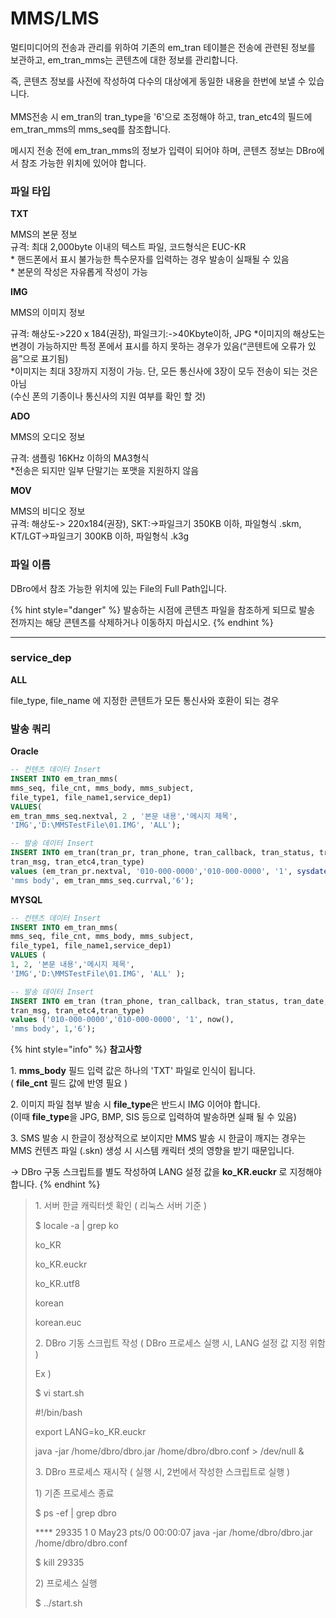 # MMS/LMS

멀티미디어의 전송과 관리를 위하여 기존의 em\_tran 테이블은 전송에 관련된 정보를 보관하고, em\_tran\_mms는 콘텐츠에 대한 정보를 관리합니다.

즉, 콘텐츠 정보를 사전에 작성하여 다수의 대상에게 동일한 내용을 한번에 보낼 수 있습니다.\
\
MMS전송 시 em\_tran의 tran\_type을 '6'으로 조정해야 하고, tran\_etc4의 필드에 em\_tran\_mms의 mms\_seq를 참조합니다.

메시지 전송 전에 em\_tran\_mms의 정보가 입력이 되어야 하며, 콘텐츠 정보는 DBro에서 참조 가능한 위치에 있어야 합니다.

### 파일 타입

**TXT**

MMS의 본문 정보\
규격: 최대 2,000byte 이내의 텍스트 파일, 코드형식은 EUC-KR\
\* 핸드폰에서 표시 불가능한 특수문자를 입력하는 경우 발송이 실패될 수 있음\
\* 본문의 작성은 자유롭게 작성이 가능

**IMG**

MMS의 이미지 정보

규격: 해상도->220 x 184(권장), 파일크기:->40Kbyte이하, JPG \*이미지의 해상도는 변경이 가능하지만 특정 폰에서 표시를 하지 못하는 경우가 있음(“콘텐트에 오류가 있음”으로 표기됨)\
\*이미지는 최대 3장까지 지정이 가능. 단, 모든 통신사에 3장이 모두 전송이 되는 것은 아님\
(수신 폰의 기종이나 통신사의 지원 여부를 확인 할 것)

**ADO**

MMS의 오디오 정보

규격: 샘플링 16KHz 이하의 MA3형식\
\*전송은 되지만 일부 단말기는 포맷을 지원하지 않음

**MOV**

MMS의 비디오 정보\
규격: 해상도-> 220x184(권장), SKT:->파일크기 350KB 이하, 파일형식 .skm, KT/LGT->파일크기 300KB 이하, 파일형식 .k3g

### **파일 이름**

DBro에서 참조 가능한 위치에 있는 File의 Full Path입니다.

{% hint style="danger" %}
발송하는 시점에 콘텐츠 파일을 참조하게 되므로 발송 전까지는 해당 콘텐츠를 삭제하거나 이동하지 마십시오.
{% endhint %}

***

### **service\_dep**

**ALL**

file\_type, file\_name 에 지정한 콘텐트가 모든 통신사와 호환이 되는 경우

### 발송 쿼리

**Oracle**

```sql
-- 컨텐츠 데이터 Insert
INSERT INTO em_tran_mms(
mms_seq, file_cnt, mms_body, mms_subject, 
file_type1, file_name1,service_dep1)
VALUES(
em_tran_mms_seq.nextval, 2 , '본문 내용','메시지 제목',
'IMG','D:\MMSTestFile\01.IMG', 'ALL');

-- 발송 데이터 Insert
INSERT INTO em_tran(tran_pr, tran_phone, tran_callback, tran_status, tran_date,
tran_msg, tran_etc4,tran_type) 
values (em_tran_pr.nextval, '010-000-0000','010-000-0000', '1', sysdate(), 
'mms body', em_tran_mms_seq.currval,'6');
```

**MYSQL**

```sql
-- 컨텐츠 데이터 Insert
INSERT INTO em_tran_mms(
mms_seq, file_cnt, mms_body, mms_subject, 
file_type1, file_name1,service_dep1)
VALUES (
1, 2, '본문 내용','메시지 제목', 
'IMG','D:\MMSTestFile\01.IMG', 'ALL' );

-- 발송 데이터 Insert
INSERT INTO em_tran (tran_phone, tran_callback, tran_status, tran_date, 
tran_msg, tran_etc4,tran_type) 
values ('010-000-0000','010-000-0000', '1', now(), 
'mms body', 1,'6');
```

{% hint style="info" %}
**참고사항**

1\. **mms\_body** 필드 입력 값은 하나의 'TXT' 파일로 인식이 됩니다.\
&#x20; ( **file\_cnt** 필드 값에 반영 필요 )

2\. 이미지 파일 첨부 발송 시 **file\_type**은 반드시 IMG 이어야 합니다.\
(이때 **file\_type**을 JPG, BMP, SIS 등으로 입력하여 발송하면 실패 될 수 있음)

3\. SMS 발송 시 한글이 정상적으로 보이지만 MMS 발송 시 한글이 깨지는 경우는 MMS 컨텐츠 파일 (.skn) 생성 시 시스템 캐릭터 셋의 영향을 받기 때문입니다.

\-> DBro 구동 스크립트를 별도 작성하여 LANG 설정 값을 **ko\_KR.euckr** 로 지정해야 합니다.
{% endhint %}

> 1\. 서버 한글 캐릭터셋 확인 ( 리눅스 서버 기준 )
>
> $ locale -a | grep ko
>
> ko\_KR
>
> ko\_KR.euckr
>
> ko\_KR.utf8
>
> korean
>
> korean.euc
>
> &#x20;
>
> 2\. DBro 기동 스크립트 작성 ( DBro 프로세스 실행 시, LANG 설정 값 지정 위함 )
>
> Ex )
>
> $ vi start.sh
>
> &#x20;
>
> \#!/bin/bash
>
> export LANG=ko\_KR.euckr
>
> java -jar /home/dbro/dbro.jar /home/dbro/dbro.conf > /dev/null &
>
> &#x20;
>
> 3\. DBro 프로세스 재시작 ( 실행 시, 2번에서 작성한 스크립트로 실행 )
>
> 1\) 기존 프로세스 종료
>
> $ ps -ef | grep dbro
>
> \*\*\*\* 29335     1  0 May23 pts/0    00:00:07 java -jar /home/dbro/dbro.jar /home/dbro/dbro.conf
>
> $ kill 29335
>
> &#x20;
>
> 2\) 프로세스 실행
>
> $ ../start.sh
